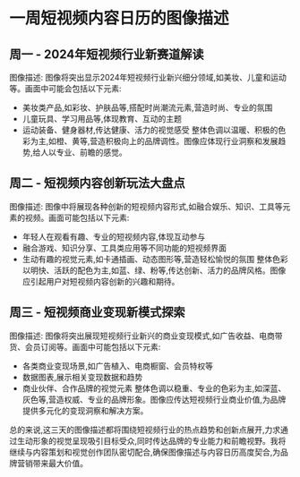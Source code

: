 # 一周短视频内容日历的图像描述

## 周一 - 2024年短视频行业新赛道解读
图像描述:
图像将突出显示2024年短视频行业新兴细分领域,如美妆、儿童和运动等。画面中可能会包括以下元素:
- 美妆类产品,如彩妆、护肤品等,搭配时尚潮流元素,营造时尚、专业的氛围
- 儿童玩具、学习用品等,体现教育、互动的主题
- 运动装备、健身器材,传达健康、活力的视觉感受
整体色调以温暖、积极的色彩为主,如橙、黄等,营造积极向上的品牌调性。图像应体现行业洞察和发展趋势,给人以专业、前瞻的感觉。

## 周二 - 短视频内容创新玩法大盘点 
图像描述:
图像中将展现各种创新的短视频内容形式,如融合娱乐、知识、工具等元素的视频。画面可能包括以下元素:
- 年轻人在观看有趣、专业的短视频内容,体现互动参与
- 融合游戏、知识分享、工具类应用等不同功能的短视频界面
- 生动有趣的视觉元素,如卡通插画、动态图形等,营造轻松愉悦的氛围
整体色彩以明快、活跃的配色为主,如蓝、绿、粉等,传达创新、活力的品牌风格。图像应引起用户对短视频内容创新的兴趣和期待。

## 周三 - 短视频商业变现新模式探索
图像描述:
图像将突出展现短视频行业新兴的商业变现模式,如广告收益、电商带货、会员订阅等。画面中可能包括以下元素:
- 各类商业变现场景,如广告植入、电商橱窗、会员特权等
- 数据图表,展示相关变现数据和趋势
- 商业伙伴、合作品牌的视觉元素
整体色调以稳重、专业的色彩为主,如深蓝、灰色等,营造权威、专业的品牌形象。图像应传达短视频行业商业价值,为品牌提供多元化的变现洞察和解决方案。

总的来说,这三天的图像描述都将围绕短视频行业的热点趋势和创新点展开,力求通过生动形象的视觉呈现吸引目标受众,同时传达品牌的专业能力和前瞻视野。我将继续与内容策划和视觉创作团队密切配合,确保图像描述与内容日历高度契合,为品牌营销带来最大价值。